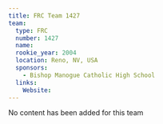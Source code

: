 ```yaml
---
title: FRC Team 1427
team:
  type: FRC
  number: 1427
  name: 
  rookie_year: 2004
  location: Reno, NV, USA
  sponsors:
    - Bishop Manogue Catholic High School
  links:
    Website: 
---
```

No content has been added for this team